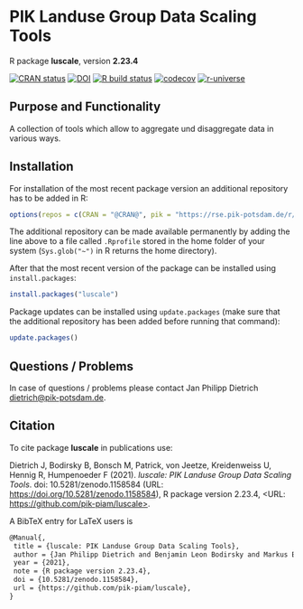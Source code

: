 # PIK Landuse Group Data Scaling Tools

R package **luscale**, version **2.23.4**

[![CRAN status](https://www.r-pkg.org/badges/version/luscale)](https://cran.r-project.org/package=luscale) [![DOI](https://zenodo.org/badge/DOI/10.5281/zenodo.1158584.svg)](https://doi.org/10.5281/zenodo.1158584) [![R build status](https://github.com/pik-piam/luscale/workflows/check/badge.svg)](https://github.com/pik-piam/luscale/actions) [![codecov](https://codecov.io/gh/pik-piam/luscale/branch/master/graph/badge.svg)](https://codecov.io/gh/pik-piam/luscale) [![r-universe](https://pik-piam.r-universe.dev/badges/luscale)](https://pik-piam.r-universe.dev/ui#builds)

## Purpose and Functionality

A collection of tools which allow to aggregate und disaggregate data in various ways.


## Installation

For installation of the most recent package version an additional repository has to be added in R:

```r
options(repos = c(CRAN = "@CRAN@", pik = "https://rse.pik-potsdam.de/r/packages"))
```
The additional repository can be made available permanently by adding the line above to a file called `.Rprofile` stored in the home folder of your system (`Sys.glob("~")` in R returns the home directory).

After that the most recent version of the package can be installed using `install.packages`:

```r 
install.packages("luscale")
```

Package updates can be installed using `update.packages` (make sure that the additional repository has been added before running that command):

```r 
update.packages()
```

## Questions / Problems

In case of questions / problems please contact Jan Philipp Dietrich <dietrich@pik-potsdam.de>.

## Citation

To cite package **luscale** in publications use:

Dietrich J, Bodirsky B, Bonsch M, Patrick, von Jeetze, Kreidenweiss U, Hennig R, Humpenoeder F (2021). _luscale: PIK Landuse Group Data Scaling Tools_. doi: 10.5281/zenodo.1158584 (URL: https://doi.org/10.5281/zenodo.1158584), R package version 2.23.4, <URL: https://github.com/pik-piam/luscale>.

A BibTeX entry for LaTeX users is

 ```latex
@Manual{,
  title = {luscale: PIK Landuse Group Data Scaling Tools},
  author = {Jan Philipp Dietrich and Benjamin Leon Bodirsky and Markus Bonsch and {Patrick, von Jeetze} and Ulrich Kreidenweiss and Roman Julius Hennig and Florian Humpenoeder},
  year = {2021},
  note = {R package version 2.23.4},
  doi = {10.5281/zenodo.1158584},
  url = {https://github.com/pik-piam/luscale},
}
```

